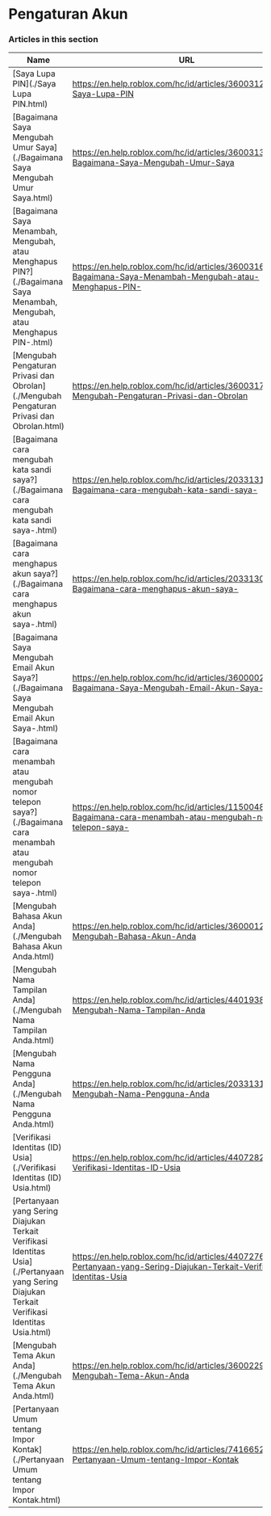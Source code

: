 # Pengaturan Akun  
### Articles in this section
Name|URL
-|-
[Saya Lupa PIN](./Saya Lupa PIN.html) |https://en.help.roblox.com/hc/id/articles/360031292471-Saya-Lupa-PIN
[Bagaimana Saya Mengubah Umur Saya](./Bagaimana Saya Mengubah Umur Saya.html) |https://en.help.roblox.com/hc/id/articles/360031323611-Bagaimana-Saya-Mengubah-Umur-Saya
[Bagaimana Saya Menambah, Mengubah, atau Menghapus PIN?](./Bagaimana Saya Menambah, Mengubah, atau Menghapus PIN-.html) |https://en.help.roblox.com/hc/id/articles/360031680051-Bagaimana-Saya-Menambah-Mengubah-atau-Menghapus-PIN-
[Mengubah Pengaturan Privasi dan Obrolan](./Mengubah Pengaturan Privasi dan Obrolan.html) |https://en.help.roblox.com/hc/id/articles/360031751471-Mengubah-Pengaturan-Privasi-dan-Obrolan
[Bagaimana cara mengubah kata sandi saya?](./Bagaimana cara mengubah kata sandi saya-.html) |https://en.help.roblox.com/hc/id/articles/203313100-Bagaimana-cara-mengubah-kata-sandi-saya-
[Bagaimana cara menghapus akun saya?](./Bagaimana cara menghapus akun saya-.html) |https://en.help.roblox.com/hc/id/articles/203313050-Bagaimana-cara-menghapus-akun-saya-
[Bagaimana Saya Mengubah Email Akun Saya?](./Bagaimana Saya Mengubah Email Akun Saya-.html) |https://en.help.roblox.com/hc/id/articles/360000229603-Bagaimana-Saya-Mengubah-Email-Akun-Saya-
[Bagaimana cara menambah atau mengubah nomor telepon saya?](./Bagaimana cara menambah atau mengubah nomor telepon saya-.html) |https://en.help.roblox.com/hc/id/articles/115004804623-Bagaimana-cara-menambah-atau-mengubah-nomor-telepon-saya-
[Mengubah Bahasa Akun Anda](./Mengubah Bahasa Akun Anda.html) |https://en.help.roblox.com/hc/id/articles/360001216486-Mengubah-Bahasa-Akun-Anda
[Mengubah Nama Tampilan Anda](./Mengubah Nama Tampilan Anda.html) |https://en.help.roblox.com/hc/id/articles/4401938870292-Mengubah-Nama-Tampilan-Anda
[Mengubah Nama Pengguna Anda](./Mengubah Nama Pengguna Anda.html) |https://en.help.roblox.com/hc/id/articles/203313130-Mengubah-Nama-Pengguna-Anda
[Verifikasi Identitas (ID) Usia](./Verifikasi Identitas (ID) Usia.html) |https://en.help.roblox.com/hc/id/articles/4407282410644-Verifikasi-Identitas-ID-Usia
[Pertanyaan yang Sering Diajukan Terkait Verifikasi Identitas Usia](./Pertanyaan yang Sering Diajukan Terkait Verifikasi Identitas Usia.html) |https://en.help.roblox.com/hc/id/articles/4407276151188-Pertanyaan-yang-Sering-Diajukan-Terkait-Verifikasi-Identitas-Usia
[Mengubah Tema Akun Anda](./Mengubah Tema Akun Anda.html) |https://en.help.roblox.com/hc/id/articles/360022922852-Mengubah-Tema-Akun-Anda
[Pertanyaan Umum tentang Impor Kontak](./Pertanyaan Umum tentang Impor Kontak.html) |https://en.help.roblox.com/hc/id/articles/7416652004884-Pertanyaan-Umum-tentang-Impor-Kontak